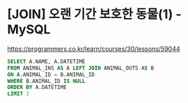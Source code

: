 # [JOIN] 오랜 기간 보호한 동물(1) - MySQL

https://programmers.co.kr/learn/courses/30/lessons/59044

```sql
SELECT A.NAME, A.DATETIME
FROM ANIMAL_INS AS A LEFT JOIN ANIMAL_OUTS AS B
ON A.ANIMAL_ID = B.ANIMAL_ID
WHERE B.ANIMAL_ID IS NULL
ORDER BY A.DATETIME
LIMIT 3
```
